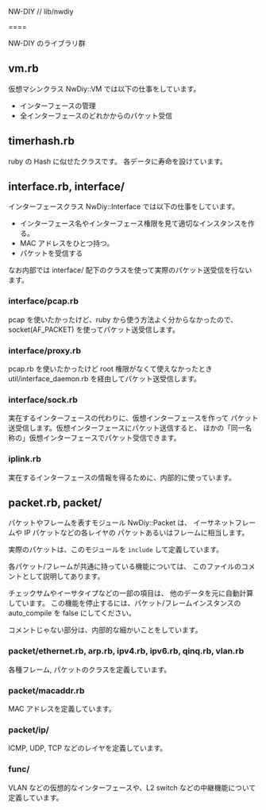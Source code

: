 NW-DIY // lib/nwdiy

====

NW-DIY のライブラリ群

## vm.rb

仮想マシンクラス NwDiy::VM では以下の仕事をしています。

* インターフェースの管理
* 全インターフェースのどれかからのパケット受信

## timerhash.rb

ruby の Hash に似せたクラスです。
各データに寿命を設けています。

## interface.rb, interface/

インターフェースクラス NwDiy::Interface では以下の仕事をしています。

* インターフェース名やインターフェース権限を見て適切なインスタンスを作る。
* MAC アドレスをひとつ持つ。
* パケットを受信する

なお内部では interface/ 配下のクラスを使って実際のパケット送受信を行ないます。

### interface/pcap.rb

pcap を使いたかったけど、ruby から使う方法よく分からなかったので、
socket(AF_PACKET) を使ってパケット送受信します。

### interface/proxy.rb

pcap.rb を使いたかったけど root 権限がなくて使えなかったとき
util/interface_daemon.rb を経由してパケット送受信します。

### interface/sock.rb

実在するインターフェースの代わりに、仮想インターフェースを作って
パケット送受信します。仮想インターフェースにパケット送信すると、
ほかの「同一名称の」仮想インターフェースでパケット受信できます。

### iplink.rb

実在するインターフェースの情報を得るために、内部的に使っています。

## packet.rb, packet/

パケットやフレームを表すモジュール NwDiy::Packet は、
イーサネットフレームや IP パケットなどの各レイヤの
パケットあるいはフレームに相当します。

実際のパケットは、このモジュールを `include` して定義しています。

各パケット/フレームが共通に持っている機能については、
このファイルのコメントとして説明してあります。

チェックサムやイーサタイプなどの一部の項目は、
他のデータを元に自動計算しています。
この機能を停止するには、パケット/フレームインスタンスの 
auto_compile を false にしてください。

コメントじゃない部分は、内部的な細かいことをしています。

### packet/ethernet.rb, arp.rb, ipv4.rb, ipv6.rb, qinq.rb, vlan.rb

各種フレーム, パケットのクラスを定義しています。

### packet/macaddr.rb

MAC アドレスを定義しています。

### packet/ip/

ICMP, UDP, TCP などのレイヤを定義しています。

### func/

VLAN などの仮想的なインターフェースや、L2 switch などの中継機能について
定義しています。

